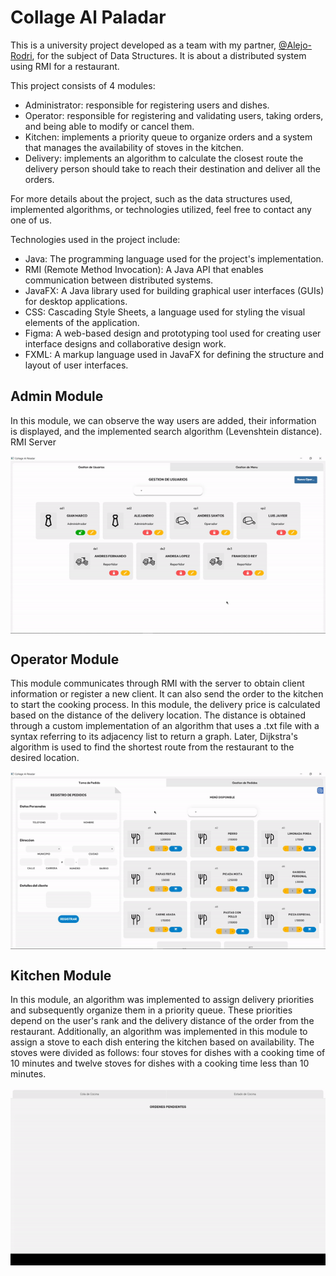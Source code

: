 # Collage Al Paladar

This is a university project developed as a team with my partner, [@Alejo-Rodri](https://github.com/Alejo-Rodri), for the subject of Data Structures. It is about a distributed system using RMI for a restaurant.

This project consists of 4 modules:

- Administrator: responsible for registering users and dishes.
- Operator: responsible for registering and validating users, taking orders, and being able to modify or cancel them.
- Kitchen: implements a priority queue to organize orders and a system that manages the availability of stoves in the kitchen.
- Delivery: implements an algorithm to calculate the closest route the delivery person should take to reach their destination and deliver all the orders.

For more details about the project, such as the data structures used, implemented algorithms, or technologies utilized, feel free to contact any one of us.


Technologies used in the project include:

- Java: The programming language used for the project's implementation.
- RMI (Remote Method Invocation): A Java API that enables communication between distributed systems.
- JavaFX: A Java library used for building graphical user interfaces (GUIs) for desktop applications.
- CSS: Cascading Style Sheets, a language used for styling the visual elements of the application.
- Figma: A web-based design and prototyping tool used for creating user interface designs and collaborative design work.
- FXML: A markup language used in JavaFX for defining the structure and layout of user interfaces.

## Admin Module
<p>
  In this module, we can observe the way users are added, their information is displayed, and the implemented search algorithm             (Levenshtein distance). RMI Server
</p>
<div align="center">
  <img align="center" alt="adminModule" src="admInterface.gif">
</div>

## Operator Module
<p>
  This module communicates through RMI with the server to obtain client information or register a new client. It can also send the order to the kitchen to start the cooking process. In this module, the delivery price is calculated based on the distance of the delivery location. The distance is obtained through a custom implementation of an algorithm that uses a .txt file with a syntax referring to its adjacency list to return a graph. Later, Dijkstra's algorithm is used to find the shortest route from the restaurant to the desired location.
</p>
<div align="center">
  <img align="center" alt="kitchenModule" src="operatorInterface.gif">
</div>

## Kitchen Module
<p>
  In this module, an algorithm was implemented to assign delivery priorities and subsequently organize them in a priority queue. These priorities depend on the user's rank and the delivery distance of the order from the restaurant. Additionally, an algorithm was implemented in this module to assign a stove to each dish entering the kitchen based on availability. The stoves were divided as follows: four stoves for dishes with a cooking time of 10 minutes and twelve stoves for dishes with a cooking time less than 10 minutes.
</p>
<div align="center">
  <img align="center" alt="kitchenModule" src="kitchenInterface.gif">
</div>
